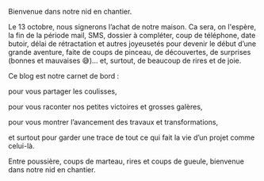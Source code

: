 Bienvenue dans notre nid en chantier.

Le 13 octobre, nous signerons l’achat de notre maison. Ca sera, on l'espère, la fin de la période mail, SMS, dossier à compléter, coup de téléphone, date butoir, délai de rétractation et autres joyeusetés pour devenir le début d’une grande aventure, faite de coups de pinceau, de découvertes, de surprises (bonnes et mauvaises 😅)… et, surtout, de beaucoup de rires et de joie.

Ce blog est notre carnet de bord :

pour vous partager les coulisses,

pour vous raconter nos petites victoires et grosses galères,

pour vous montrer l’avancement des travaux et transformations,

et surtout pour garder une trace de tout ce qui fait la vie d’un projet comme celui-là.

Entre poussière, coups de marteau, rires et coups de gueule, bienvenue dans notre nid en chantier.
